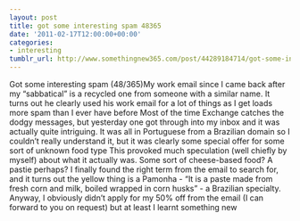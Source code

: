 ```yaml
---
layout: post
title: got some interesting spam 48365
date: '2011-02-17T12:00:00+00:00'
categories:
- interesting
tumblr_url: http://www.somethingnew365.com/post/44289184714/got-some-interesting-spam-48365
---
```

Got some interesting spam (48/365)My work email since I came back after my “sabbatical” is a recycled one from someone with a similar name. It turns out he clearly used his work email for a lot of things as I get loads more spam than I ever have before
Most of the time Exchange catches the dodgy messages, but yesterday one got through into my inbox and it was actually quite intriguing.
It was all in Portuguese from a Brazilian domain so I couldn’t really understand it, but it was clearly some special offer for some sort of unknown food type This provoked much speculation (well chiefly by myself) about what it actually was. Some sort of cheese-based food? A pastie perhaps?
I finally found the right term from the email to search for, and it turns out the yellow thing is a Pamonha - “It is a paste made from fresh corn and milk, boiled wrapped in corn husks” - a Brazilian specialty.
Anyway, I obviously didn’t apply for my 50% off from the email (I can forward to you on request) but at least I learnt something new
